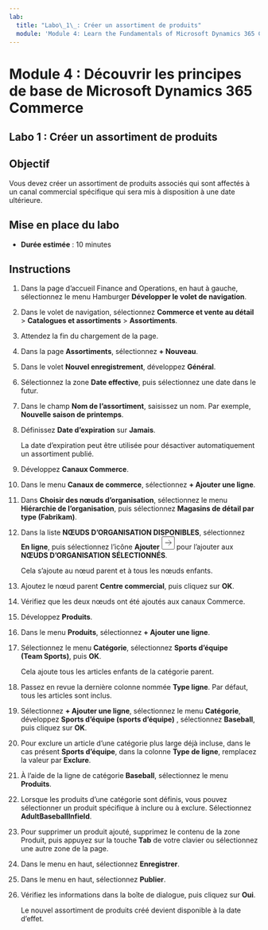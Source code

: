 ```yaml
---
lab:
  title: "Labo\_1\_: Créer un assortiment de produits"
  module: 'Module 4: Learn the Fundamentals of Microsoft Dynamics 365 Commerce'
---
```


# Module 4 : Découvrir les principes de base de Microsoft Dynamics 365 Commerce

## Labo 1 : Créer un assortiment de produits

## Objectif

Vous devez créer un assortiment de produits associés qui sont affectés à un canal commercial spécifique qui sera mis à disposition à une date ultérieure. 

## Mise en place du labo

   - **Durée estimée** : 10 minutes

## Instructions

1.  Dans la page d’accueil Finance and Operations, en haut à gauche, sélectionnez le menu Hamburger **Développer le volet de navigation**.

2.  Dans le volet de navigation, sélectionnez **Commerce et vente au détail** > **Catalogues et assortiments** > **Assortiments**.

3.  Attendez la fin du chargement de la page.

4.  Dans la page **Assortiments**, sélectionnez **+ Nouveau**.

5.  Dans le volet **Nouvel enregistrement**, développez **Général**.

6.  Sélectionnez la zone **Date effective**, puis sélectionnez une date dans le futur.

7.  Dans le champ **Nom de l’assortiment**, saisissez un nom. Par exemple, **Nouvelle saison de printemps**.

8.  Définissez **Date d’expiration** sur **Jamais**.

    La date d’expiration peut être utilisée pour désactiver automatiquement un assortiment publié.

9.  Développez **Canaux Commerce**.

10. Dans le menu **Canaux de commerce**, sélectionnez **+ Ajouter une ligne**.

11. Dans **Choisir des nœuds d’organisation**, sélectionnez le menu **Hiérarchie de l’organisation**, puis sélectionnez **Magasins de détail par type (Fabrikam)**.

12. Dans la liste **NŒUDS D’ORGANISATION DISPONIBLES**, sélectionnez **En ligne**, puis sélectionnez l’icône **Ajouter** ![Image 15](./media/04-learn-the-fundamentals-of-dynamics-365-commerce-17.png) pour l’ajouter aux **NŒUDS D’ORGANISATION SÉLECTIONNÉS**.

    Cela s’ajoute au nœud parent et à tous les nœuds enfants.

13. Ajoutez le nœud parent **Centre commercial**, puis cliquez sur **OK**.

14. Vérifiez que les deux nœuds ont été ajoutés aux canaux Commerce.

15. Développez **Produits**.

16. Dans le menu **Produits**, sélectionnez **+ Ajouter une ligne**.

17. Sélectionnez le menu **Catégorie**, sélectionnez **Sports d’équipe (Team Sports)**, puis **OK**.

    Cela ajoute tous les articles enfants de la catégorie parent.

18. Passez en revue la dernière colonne nommée **Type ligne**. Par défaut, tous les articles sont inclus.

19. Sélectionnez **+ Ajouter une ligne**, sélectionnez le menu **Catégorie**, développez **Sports d’équipe (sports d’équipe)** , sélectionnez **Baseball**, puis cliquez sur **OK**.

20. Pour exclure un article d’une catégorie plus large déjà incluse, dans le cas présent **Sports d’équipe**, dans la colonne **Type de ligne**, remplacez la valeur par **Exclure**.

21. À l’aide de la ligne de catégorie **Baseball**, sélectionnez le menu **Produits**.

22. Lorsque les produits d’une catégorie sont définis, vous pouvez sélectionner un produit spécifique à inclure ou à exclure. Sélectionnez **AdultBaseballInfield**.

23. Pour supprimer un produit ajouté, supprimez le contenu de la zone Produit, puis appuyez sur la touche **Tab** de votre clavier ou sélectionnez une autre zone de la page.

24. Dans le menu en haut, sélectionnez **Enregistrer**.

25. Dans le menu en haut, sélectionnez **Publier**.

26. Vérifiez les informations dans la boîte de dialogue, puis cliquez sur **Oui**.

    Le nouvel assortiment de produits créé devient disponible à la date d’effet.

